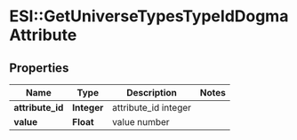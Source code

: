 # ESI::GetUniverseTypesTypeIdDogmaAttribute

## Properties
Name | Type | Description | Notes
------------ | ------------- | ------------- | -------------
**attribute_id** | **Integer** | attribute_id integer | 
**value** | **Float** | value number | 



